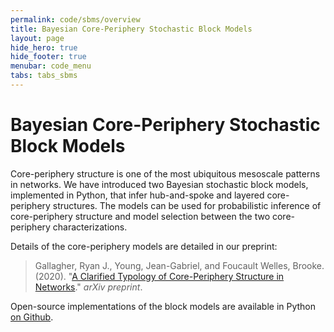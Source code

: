 ```yaml
---
permalink: code/sbms/overview
title: Bayesian Core-Periphery Stochastic Block Models
layout: page
hide_hero: true
hide_footer: true
menubar: code_menu
tabs: tabs_sbms
---
```


# Bayesian Core-Periphery Stochastic Block Models

Core-periphery structure is one of the most ubiquitous mesoscale patterns in networks. We have introduced two Bayesian stochastic block models, implemented in Python, that infer hub-and-spoke and layered core-periphery structures. The models can be used for probabilistic inference of core-periphery structure and model selection between the two core-periphery characterizations.

Details of the core-periphery models are detailed in our preprint:

> Gallagher, Ryan J., Young, Jean-Gabriel, and Foucault Welles, Brooke. (2020). "[A Clarified Typology of Core-Periphery Structure in Networks](/publications/gallagher2020clarified)." *arXiv preprint*.

Open-source implementations of the block models are available in Python [on Github](https://github.com/ryanjgallagher/core_periphery_sbm).

